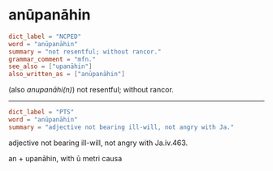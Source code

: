 # anūpanāhin

``` toml
dict_label = "NCPED"
word = "anūpanāhin"
summary = "not resentful; without rancor."
grammar_comment = "mfn."
see_also = ["upanāhin"]
also_written_as = ["anūpanāhin"]
```

(also *anupanāhi(n)*) not resentful; without rancor.

--------------------

``` toml
dict_label = "PTS"
word = "anūpanāhin"
summary = "adjective not bearing ill-will, not angry with Ja."
```

adjective not bearing ill\-will, not angry with Ja.iv.463.

an \+ upanāhin, with ū metri causa

